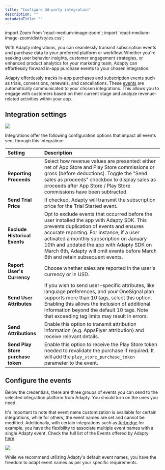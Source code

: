 ```yaml
---
title: "Configure 3d-party integration"
description: ""
metadataTitle: ""
---
```


import Zoom from 'react-medium-image-zoom';
import 'react-medium-image-zoom/dist/styles.css';

With Adapty integrations, you can seamlessly transmit subscription events and purchase data to your preferred platform or workflow. Whether you're seeking user behavior insights, customer engagement strategies, or enhanced product analytics for your marketing team, Adapty can effortlessly forward in-app purchase events to your chosen integration.

Adapty effortlessly tracks in-app purchases and subscription events such as trials, conversions, renewals, and cancellations. These [events](events) are automatically communicated to your chosen integrations. This allows you to engage with customers based on their current stage and analyze revenue-related activities within your app. 

## Integration settings


<Zoom>
  <img src={require('./img/20bf659-CleanShot_2023-08-22_at_13.26.562x.webp').default}
  style={{
    border: '1px solid #727272', /* border width and color */
    width: '700px', /* image width */
    display: 'block', /* for alignment */
    margin: '0 auto' /* center alignment */
  }}
/>
</Zoom>





Integrations offer the following configuration options that impact all events sent through this integration:

| Setting                            | Description                                                  |
| :--------------------------------- | :----------------------------------------------------------- |
| **Reporting Proceeds**             | Select how revenue values are presented: either net of App Store and Play Store commissions or gross (before deductions). Toggle the "Send sales as proceeds" checkbox to display sales as proceeds after App Store / Play Store commissions have been subtracted. |
| **Send Trial Price**               | If checked, Adapty will transmit the subscription price for the Trial Started event. |
| **Exclude Historical Events**      | Opt to exclude events that occurred before the user installed the app with Adapty SDK. This prevents duplication of events and ensures accurate reporting. For instance, if a user activated a monthly subscription on January 10th and updated the app with Adapty SDK on March 6th, Adapty will omit events before March 6th and retain subsequent events. |
| **Report User's Currency**         | Choose whether sales are reported in the user's currency or in USD. |
| **Send User Attributes**           | If you wish to send user-specific attributes, like language preferences, and your OneSignal plan supports more than 10 tags, select this option. Enabling this allows the inclusion of additional information beyond the default 10 tags. Note that exceeding tag limits may result in errors. |
| **Send Attributions**              | Enable this option to transmit attribution information (e.g. AppsFlyer attribution) and receive relevant details. |
| **Send Play Store purchase token** | Enable this option to receive the Play Store token needed to revalidate the purchase if required. It will add the `play_store_purchase_token` parameter to the event. |

## Configure the events

Below the credentials, there are three groups of events you can send to the selected integration platform from Adapty. You should turn on the ones you need. 

It's important to note that event name customization is available for certain integrations, while for others, the event names are set and cannot be modified. Additionally, with certain integrations such as [Airbridge](airbridge#events-and-tags) for example, you have the flexibility to associate multiple event names with a single Adapty event. Check the full list of the Events offered by Adapty [here](events).


<Zoom>
  <img src={require('./img/c79f5cd-screencapture-app-adapty-io-integrations-pushwoosh-2023-08-22-13_31_07.webp').default}
  style={{
    border: '1px solid #727272', /* border width and color */
    width: '700px', /* image width */
    display: 'block', /* for alignment */
    margin: '0 auto' /* center alignment */
  }}
/>
</Zoom>





While we recommend utilizing Adapty's default event names, you have the freedom to adapt event names as per your specific requirements.